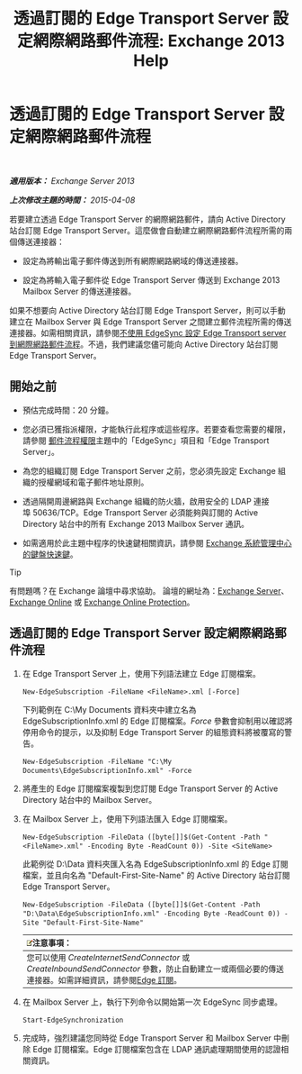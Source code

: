 ﻿---
title: '透過訂閱的 Edge Transport Server 設定網際網路郵件流程: Exchange 2013 Help'
TOCTitle: 透過訂閱的 Edge Transport Server 設定網際網路郵件流程
ms:assetid: d12ea770-99ce-4ab4-a373-96f2554641fa
ms:mtpsurl: https://technet.microsoft.com/zh-tw/library/Bb738158(v=EXCHG.150)
ms:contentKeyID: 61180460
ms.date: 05/21/2018
mtps_version: v=EXCHG.150
ms.translationtype: MT
---

# 透過訂閱的 Edge Transport Server 設定網際網路郵件流程

 

_**適用版本：** Exchange Server 2013_

_**上次修改主題的時間：** 2015-04-08_

若要建立透過 Edge Transport Server 的網際網路郵件，請向 Active Directory 站台訂閱 Edge Transport Server。這麼做會自動建立網際網路郵件流程所需的兩個傳送連接器：

  - 設定為將輸出電子郵件傳送到所有網際網路網域的傳送連接器。

  - 設定為將輸入電子郵件從 Edge Transport Server 傳送到 Exchange 2013 Mailbox Server 的傳送連接器。

如果不想要向 Active Directory 站台訂閱 Edge Transport Server，則可以手動建立在 Mailbox Server 與 Edge Transport Server 之間建立郵件流程所需的傳送連接器。如需相關資訊，請參閱[不使用 EdgeSync 設定 Edge Transport server 到網際網路郵件流程](configure-internet-mail-flow-through-an-edge-transport-server-without-using-edgesync-exchange-2013-help.md)。不過，我們建議您儘可能向 Active Directory 站台訂閱 Edge Transport Server。

## 開始之前

  - 預估完成時間：20 分鐘。

  - 您必須已獲指派權限，才能執行此程序或這些程序。若要查看您需要的權限，請參閱 [郵件流程權限](mail-flow-permissions-exchange-2013-help.md)主題中的「EdgeSync」項目和「Edge Transport Server」。

  - 為您的組織訂閱 Edge Transport Server 之前，您必須先設定 Exchange 組織的授權網域和電子郵件地址原則。

  - 透過隔開周邊網路與 Exchange 組織的防火牆，啟用安全的 LDAP 連接埠 50636/TCP。Edge Transport Server 必須能夠與訂閱的 Active Directory 站台中的所有 Exchange 2013 Mailbox Server 通訊。

  - 如需適用於此主題中程序的快速鍵相關資訊，請參閱 [Exchange 系統管理中心的鍵盤快速鍵](keyboard-shortcuts-in-the-exchange-admin-center-exchange-online-protection-help.md)。


> [!TIP]  
> 有問題嗎？在 Exchange 論壇中尋求協助。 論壇的網址為：<a href="https://go.microsoft.com/fwlink/p/?linkid=60612">Exchange Server</a>、 <a href="https://go.microsoft.com/fwlink/p/?linkid=267542">Exchange Online</a> 或 <a href="https://go.microsoft.com/fwlink/p/?linkid=285351">Exchange Online Protection</a>。




## 透過訂閱的 Edge Transport Server 設定網際網路郵件流程

1.  在 Edge Transport Server 上，使用下列語法建立 Edge 訂閱檔案。
    
        New-EdgeSubscription -FileName <FileName>.xml [-Force]
    
    下列範例在 C:\\My Documents 資料夾中建立名為 EdgeSubscriptionInfo.xml 的 Edge 訂閱檔案。*Force* 參數會抑制用以確認將停用命令的提示，以及抑制 Edge Transport Server 的組態資料將被覆寫的警告。
    
        New-EdgeSubscription -FileName "C:\My Documents\EdgeSubscriptionInfo.xml" -Force

2.  將產生的 Edge 訂閱檔案複製到您訂閱 Edge Transport Server 的 Active Directory 站台中的 Mailbox Server。

3.  在 Mailbox Server 上，使用下列語法匯入 Edge 訂閱檔案。
    
        New-EdgeSubscription -FileData ([byte[]]$(Get-Content -Path "<FileName>.xml" -Encoding Byte -ReadCount 0)) -Site <SiteName>
    
    此範例從 D:\\Data 資料夾匯入名為 EdgeSubscriptionInfo.xml 的 Edge 訂閱檔案，並且向名為 "Default-First-Site-Name" 的 Active Directory 站台訂閱 Edge Transport Server。
    
        New-EdgeSubscription -FileData ([byte[]]$(Get-Content -Path "D:\Data\EdgeSubscriptionInfo.xml" -Encoding Byte -ReadCount 0)) -Site "Default-First-Site-Name"
    
    <table>
    <thead>
    <tr class="header">
    <th><img src="images/Bb124558.note(EXCHG.150).gif" title="注意事項" alt="注意事項" />注意事項：</th>
    </tr>
    </thead>
    <tbody>
    <tr class="odd">
    <td>您可以使用 <em>CreateInternetSendConnector</em> 或 <em>CreateInboundSendConnector</em> 參數，防止自動建立一或兩個必要的傳送連接器。如需詳細資訊，請參閱<a href="edge-subscriptions-exchange-2013-help.md">Edge 訂閱</a>。</td>
    </tr>
    </tbody>
    </table>


4.  在 Mailbox Server 上，執行下列命令以開始第一次 EdgeSync 同步處理。
    
        Start-EdgeSynchronization

5.  完成時，強烈建議您同時從 Edge Transport Server 和 Mailbox Server 中刪除 Edge 訂閱檔案。Edge 訂閱檔案包含在 LDAP 通訊處理期間使用的認證相關資訊。


